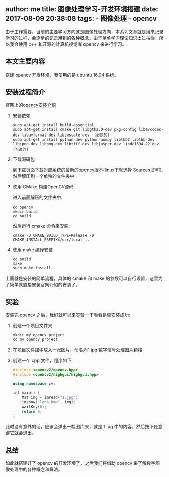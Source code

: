 author: me
title: 图像处理学习-开发环境搭建
date: 2017-08-09 20:38:08
tags:
    - 图像处理
    - opencv
---

由于工作需要，目前的主要学习方向就是图像处理方向，本系列文章就是用来记录学习的过程，会逐步的记录用到的各种概念，由于单单学习理论知识太过枯燥，所以我会使用 c++ 和开源的计算机视觉库 opencv 来进行学习。

## 本文主要内容

搭建 opencv 开发环境，我使用的是 ubuntu 16.04 系统。

## 安装过程简介

官网上的[opencv安装介绍](http://docs.opencv.org/master/d7/d9f/tutorial_linux_install.html)

1. 安装依赖
    ```
    sudo apt-get install build-essential
    sudo apt-get install cmake git libgtk2.0-dev pkg-config libavcodec-dev libavformat-dev libswscale-dev  (必须的)
    sudo apt-get install python-dev python-numpy libtbb2 libtbb-dev libjpeg-dev libpng-dev libtiff-dev libjasper-dev libdc1394-22-dev  (可选的)
    ```

2. 下载源码包
    
    到[下载页面](http://opencv.org/releases.html)下载对应系统的最新的opencv版本(linux下就选择 Sources 即可), 然后解压到一个单独的文件夹中

3. 使用 CMake 构建OpenCV源码

    进入前面解压的文件夹中:
    ```
    cd opencv
    mkdir build
    cd build
    ```

    然后运行 cmake 命令来安装:

    ```
    cmake -D CMAKE_BUILD_TYPE=Release -D CMAKE_INSTALL_PREFIX=/usr/local ..
    ```

4. 使用 make 编译安装

    ```
    cd build
    make
    sudo make install
    ```

上面就是安装的简单流程，具体的 cmake 和 make 的参数可以自行设置，这里为了简单就直接安装官网介绍的安装了。

## 实验

安装完 opencv 之后，我们就可以来实验一下看看是否安装成功:

1. 创建一个项目文件夹

    ```
    mkdir my_opencv_project
    cd my_opencv_project
    ```

2. 在项目文件加中放入一张图片，命名为1.jpg
    数字信号处理图片镇楼
    ![]()

3. 创建一个 cpp 文件，程序如下:

    ```c++
    #include <opencv2/opencv.hpp>
    #include <opencv2/highgui/highgui.hpp>  

    using namespace cv;

    int main() {
        Mat img = imread("1.jpg");
        imshow("lena.bmp", img);
        waitKey(0);
        return 0;
    }
    ```

此时没有意外的话，应该会弹出一幅图片来，就是 1.jpg 中的内容，然后按下任意键它就会退出。

## 总结

如此就搭建好了 opencv 的开发环境了，之后我们将借助 opencv 来了解数字图像处理中的各种概念和算法。